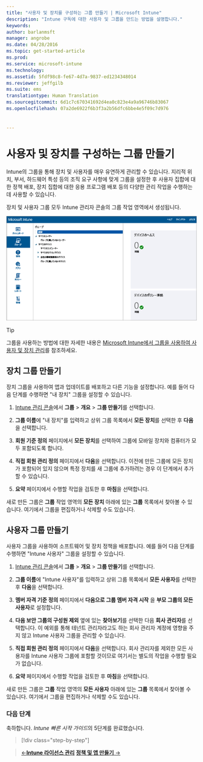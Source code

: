 ```yaml
---
title: "사용자 및 장치를 구성하는 그룹 만들기 | Microsoft Intune"
description: "Intune 구독에 대한 사용자 및 그룹을 만드는 방법을 설명합니다."
keywords: 
author: barlanmsft
manager: angrobe
ms.date: 04/28/2016
ms.topic: get-started-article
ms.prod: 
ms.service: microsoft-intune
ms.technology: 
ms.assetid: 5fdf98c8-fe67-4d7a-9837-ed1234348014
ms.reviewer: jeffgilb
ms.suite: ems
translationtype: Human Translation
ms.sourcegitcommit: 6d1c7c670341692d4ea0c823e4a9a96746b83067
ms.openlocfilehash: 07a2de6922f6b3f3a2b56dfc6bbe4e5f09c7d976


---
```



# 사용자 및 장치를 구성하는 그룹 만들기
Intune의 그룹을 통해 장치 및 사용자를 매우 유연하게 관리할 수 있습니다. 지리적 위치, 부서, 하드웨어 특성 등의 조직 요구 사항에 맞게 그룹을 설정한 후 사용자 집합에 대한 정책 배포, 장치 집합에 대한 응용 프로그램 배포 등의 다양한 관리 작업을 수행하는 데 사용할 수 있습니다.

장치 및 사용자 그룹 모두 Intune 관리자 콘솔의 그룹 작업 영역에서 생성됩니다.

![관리자 콘솔 그룹 작업 영역](./media/groups.png)


> [!TIP]
> 그룹을 사용하는 방법에 대한 자세한 내용은 [Microsoft Intune에서 그룹을 사용하여 사용자 및 장치 관리](/intune/deploy-use/use-groups-to-manage-users-and-devices-with-microsoft-intune)를 참조하세요.


## 장치 그룹 만들기
장치 그룹을 사용하여 앱과 업데이트를 배포하고 다른 기능을 설정합니다. 예를 들어 다음 단계를 수행하면 "내 장치" 그룹을 설정할 수 있습니다.

1.  [Intune 관리 콘솔](https://manage.microsoft.com/)에서 **그룹** > **개요** > **그룹 만들기**를 선택합니다.

2.  **그룹 이름**에 "내 장치"를 입력하고 상위 그룹 목록에서 **모든 장치**를 선택한 후 **다음**을 선택합니다.

3.  **회원 기준 정의** 페이지에서 **모든 장치**를 선택하여 그룹에 모바일 장치와 컴퓨터가 모두 포함되도록 합니다.

4.  **직접 회원 관리 정의** 페이지에서 **다음**을 선택합니다. 이전에 만든 그룹에 모든 장치가 포함되어 있지 않으며 특정 장치를 새 그룹에 추가하려는 경우 이 단계에서 추가할 수 있습니다.

5.  **요약** 페이지에서 수행할 작업을 검토한 후 **마침**을 선택합니다.

새로 만든 그룹은 **그룹** 작업 영역의 **모든 장치** 아래에 있는 **그룹** 목록에서 찾아볼 수 있습니다. 여기에서 그룹을 편집하거나 삭제할 수도 있습니다.

## 사용자 그룹 만들기
사용자 그룹을 사용하여 소프트웨어 및 장치 정책을 배포합니다. 예를 들어 다음 단계를 수행하면 "Intune 사용자" 그룹을 설정할 수 있습니다.

1.  [Intune 관리 콘솔](https://manage.microsoft.com/)에서 **그룹** > **개요** > **그룹 만들기**를 선택합니다.

2.  **그룹 이름**에 "Intune 사용자"를 입력하고 상위 그룹 목록에서 **모든 사용자**를 선택한 후 **다음**을 선택합니다.

3.   **멤버 자격 기준 정의** 페이지에서 **다음으로 그룹 멤버 자격 시작** 을 **부모 그룹의 모든 사용자**로 설정합니다.

4.  **다음 보안 그룹의 구성원 제외** 옆에 있는 **찾아보기**를 선택한 다음 **회사 관리자**를 선택합니다. 이 예외를 통해 테넌트 관리자라고도 하는 회사 관리자 계정에 영향을 주지 않고 Intune 사용자 그룹을 관리할 수 있습니다.

5.  **직접 회원 관리 정의** 페이지에서 **다음**을 선택합니다. 회사 관리자를 제외한 모든 사용자를 Intune 사용자 그룹에 포함할 것이므로 여기서는 별도의 작업을 수행할 필요가 없습니다.

6.  **요약** 페이지에서 수행할 작업을 검토한 후 **마침**을 선택합니다.

새로 만든 그룹은 **그룹** 작업 영역의 **모든 사용자** 아래에 있는 **그룹** 목록에서 찾아볼 수 있습니다. 여기에서 그룹을 편집하거나 삭제할 수도 있습니다.



### 다음 단계
축하합니다. *Intune 빠른 시작 가이드*의 5단계를 완료했습니다.

>[!div class="step-by-step"]

>[&larr;**Intune 라이선스 관리**](.\start-with-a-paid-subscription-to-microsoft-intune-step-4.md)       [**정책 및 앱 만들기** &rarr;](.\start-with-a-paid-subscription-to-microsoft-intune-step-6.md)  



<!--HONumber=Aug16_HO4-->


